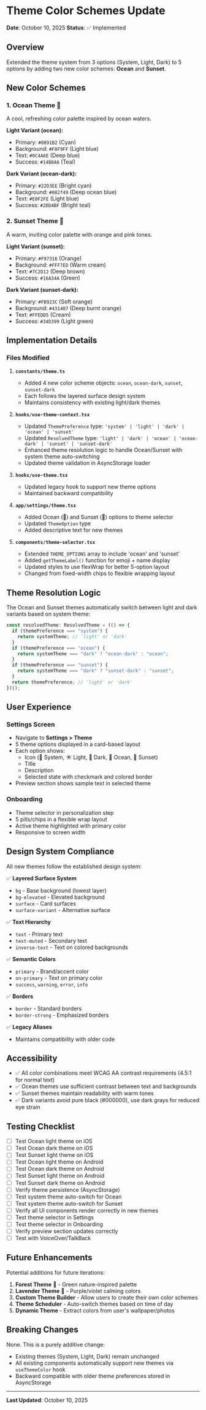 # Theme Color Schemes Update

**Date**: October 10, 2025 **Status**: ✅ Implemented

## Overview

Extended the theme system from 3 options (System, Light, Dark) to 5 options by
adding two new color schemes: **Ocean** and **Sunset**.

## New Color Schemes

### 1. Ocean Theme 🌊

A cool, refreshing color palette inspired by ocean waters.

**Light Variant (ocean):**

- Primary: `#0891B2` (Cyan)
- Background: `#F0F9FF` (Light blue)
- Text: `#0C4A6E` (Deep blue)
- Success: `#14B8A6` (Teal)

**Dark Variant (ocean-dark):**

- Primary: `#22D3EE` (Bright cyan)
- Background: `#082f49` (Deep ocean blue)
- Text: `#E0F2FE` (Light blue)
- Success: `#2DD4BF` (Bright teal)

### 2. Sunset Theme 🌅

A warm, inviting color palette with orange and pink tones.

**Light Variant (sunset):**

- Primary: `#F97316` (Orange)
- Background: `#FFF7ED` (Warm cream)
- Text: `#7C2D12` (Deep brown)
- Success: `#16A34A` (Green)

**Dark Variant (sunset-dark):**

- Primary: `#FB923C` (Soft orange)
- Background: `#431407` (Deep burnt orange)
- Text: `#FFEDD5` (Cream)
- Success: `#34D399` (Light green)

## Implementation Details

### Files Modified

1. **`constants/theme.ts`**
   - Added 4 new color scheme objects: `ocean`, `ocean-dark`, `sunset`,
     `sunset-dark`
   - Each follows the layered surface design system
   - Maintains consistency with existing light/dark themes

2. **`hooks/use-theme-context.tsx`**
   - Updated `ThemePreference` type:
     `'system' | 'light' | 'dark' | 'ocean' | 'sunset'`
   - Updated `ResolvedTheme` type:
     `'light' | 'dark' | 'ocean' | 'ocean-dark' | 'sunset' | 'sunset-dark'`
   - Enhanced theme resolution logic to handle Ocean/Sunset with system theme
     auto-switching
   - Updated theme validation in AsyncStorage loader

3. **`hooks/use-theme.tsx`**
   - Updated legacy hook to support new theme options
   - Maintained backward compatibility

4. **`app/settings/theme.tsx`**
   - Added Ocean (🌊) and Sunset (🌅) options to theme selector
   - Updated `ThemeOption` type
   - Added descriptive text for new themes

5. **`components/theme-selector.tsx`**
   - Extended `THEME_OPTIONS` array to include 'ocean' and 'sunset'
   - Added `getThemeLabel()` function for emoji + name display
   - Updated styles to use flexWrap for better 5-option layout
   - Changed from fixed-width chips to flexible wrapping layout

## Theme Resolution Logic

The Ocean and Sunset themes automatically switch between light and dark variants
based on system theme:

```typescript
const resolvedTheme: ResolvedTheme = (() => {
  if (themePreference === "system") {
    return systemTheme; // 'light' or 'dark'
  }
  if (themePreference === "ocean") {
    return systemTheme === "dark" ? "ocean-dark" : "ocean";
  }
  if (themePreference === "sunset") {
    return systemTheme === "dark" ? "sunset-dark" : "sunset";
  }
  return themePreference; // 'light' or 'dark'
})();
```

## User Experience

### Settings Screen

- Navigate to **Settings > Theme**
- 5 theme options displayed in a card-based layout
- Each option shows:
  - Icon (📱 System, ☀️ Light, 🌙 Dark, 🌊 Ocean, 🌅 Sunset)
  - Title
  - Description
  - Selected state with checkmark and colored border
- Preview section shows sample text in selected theme

### Onboarding

- Theme selector in personalization step
- 5 pills/chips in a flexible wrap layout
- Active theme highlighted with primary color
- Responsive to screen width

## Design System Compliance

All new themes follow the established design system:

✅ **Layered Surface System**

- `bg` - Base background (lowest layer)
- `bg-elevated` - Elevated background
- `surface` - Card surfaces
- `surface-variant` - Alternative surface

✅ **Text Hierarchy**

- `text` - Primary text
- `text-muted` - Secondary text
- `inverse-text` - Text on colored backgrounds

✅ **Semantic Colors**

- `primary` - Brand/accent color
- `on-primary` - Text on primary color
- `success`, `warning`, `error`, `info`

✅ **Borders**

- `border` - Standard borders
- `border-strong` - Emphasized borders

✅ **Legacy Aliases**

- Maintains compatibility with older code

## Accessibility

- ✅ All color combinations meet WCAG AA contrast requirements (4.5:1 for normal
  text)
- ✅ Ocean themes use sufficient contrast between text and backgrounds
- ✅ Sunset themes maintain readability with warm tones
- ✅ Dark variants avoid pure black (#000000), use dark grays for reduced eye
  strain

## Testing Checklist

- [ ] Test Ocean light theme on iOS
- [ ] Test Ocean dark theme on iOS
- [ ] Test Sunset light theme on iOS
- [ ] Test Ocean light theme on Android
- [ ] Test Ocean dark theme on Android
- [ ] Test Sunset light theme on Android
- [ ] Test Sunset dark theme on Android
- [ ] Verify theme persistence (AsyncStorage)
- [ ] Test system theme auto-switch for Ocean
- [ ] Test system theme auto-switch for Sunset
- [ ] Verify all UI components render correctly in new themes
- [ ] Test theme selector in Settings
- [ ] Test theme selector in Onboarding
- [ ] Verify preview section updates correctly
- [ ] Test with VoiceOver/TalkBack

## Future Enhancements

Potential additions for future iterations:

1. **Forest Theme** 🌲 - Green nature-inspired palette
2. **Lavender Theme** 💜 - Purple/violet calming colors
3. **Custom Theme Builder** - Allow users to create their own color schemes
4. **Theme Scheduler** - Auto-switch themes based on time of day
5. **Dynamic Theme** - Extract colors from user's wallpaper/photos

## Breaking Changes

None. This is a purely additive change:

- Existing themes (System, Light, Dark) remain unchanged
- All existing components automatically support new themes via `useThemeColor`
  hook
- Backward compatible with older theme preferences stored in AsyncStorage

---

**Last Updated**: October 10, 2025
